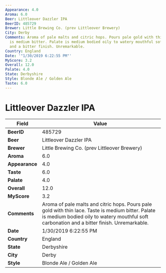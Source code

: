 ```yaml
---
Appearance: 4.0
Aroma: 6.0
Beer: Littleover Dazzler IPA
BeerID: 485729
Brewer: Little Brewing Co. (prev Littleover Brewery)
City: Derby
Comments: Aroma of pale malts and citric hops. Pours pale gold with thin lace. Taste
  is medium bitter. Palate is medium bodied oily to watery mouthful soft carbonation
  and a bitter finish. Unremarkable.
Country: England
Date: '"1/30/2019 6:22:55 PM"'
MyScore: 3.2
Overall: 12.0
Palate: 4.0
State: Derbyshire
Style: Blonde Ale / Golden Ale
Taste: 6.0
---
```


# Littleover Dazzler IPA

| Field         | Value |
|---------------|-------|
| **BeerID** | 485729 |
| **Beer** | Littleover Dazzler IPA |
| **Brewer** | Little Brewing Co. (prev Littleover Brewery) |
| **Aroma** | 6.0 |
| **Appearance** | 4.0 |
| **Taste** | 6.0 |
| **Palate** | 4.0 |
| **Overall** | 12.0 |
| **MyScore** | 3.2 |
| **Comments** | Aroma of pale malts and citric hops. Pours pale gold with thin lace. Taste is medium bitter. Palate is medium bodied oily to watery mouthful soft carbonation and a bitter finish. Unremarkable. |
| **Date** | 1/30/2019 6:22:55 PM |
| **Country** | England |
| **State** | Derbyshire |
| **City** | Derby |
| **Style** | Blonde Ale / Golden Ale |
